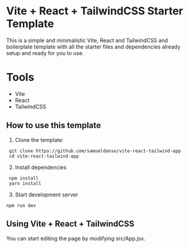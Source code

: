 # Vite + React + TailwindCSS Starter Template

This is a simple and minimalistic Vite, React and TailwindCSS and boilerplate template with all the starter files and dependencies already setup and ready for you to use.
# Tools

- Vite
- React
- TailwindCSS  

## How to use this template

1. Clone the template:
 
```
 git clone https://github.com/samueldanso/vite-react-tailwind-app
 cd vite-react-tailwind-app
 ```

2. Install dependencies
```
 npm install 
 yarn install
```
3. Start development server
```
npm run dev
```

## Using Vite + React + TailwindCSS
You can start editing the page by modifying src/App.jsx.
